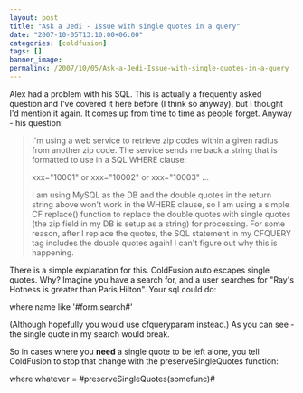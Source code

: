 ```yaml
---
layout: post
title: "Ask a Jedi - Issue with single quotes in a query"
date: "2007-10-05T13:10:00+06:00"
categories: [coldfusion]
tags: []
banner_image: 
permalink: /2007/10/05/Ask-a-Jedi-Issue-with-single-quotes-in-a-query
---
```


Alex had a problem with his SQL. This is actually a frequently asked question and I've covered it here before (I think so anyway), but I thought I'd mention it again. It comes up from time to time as people forget. Anyway - his question:

<blockquote>
I'm using a web service to retrieve zip codes within a given radius from another zip code. The service sends me back a string that is formatted to use in a SQL WHERE clause:

xxx="10001" or xxx="10002" or xxx="10003" ...

I am using MySQL as the DB and the double quotes in the return string above won't work in the WHERE clause, so I am using a simple CF replace() function to replace the double quotes with single quotes (the zip field in my DB is setup as a string) for processing. For some reason, after I replace the quotes, the SQL statement in my CFQUERY tag includes the double quotes again! I can't figure out why this is happening. 
</blockquote>

There is a simple explanation for this. ColdFusion auto escapes single quotes. Why? Imagine you have a search for, and a user searches for "Ray's Hotness is greater than Paris Hilton". Your sql could do:

where name like '#form.search#'

(Although hopefully you would use cfqueryparam instead.) As you can see - the single quote in my search would break.

So in cases where you <b>need</b> a single quote to be left alone, you tell ColdFusion to stop that change with the preserveSingleQuotes function:

where whatever = #preserveSingleQuotes(somefunc)#
